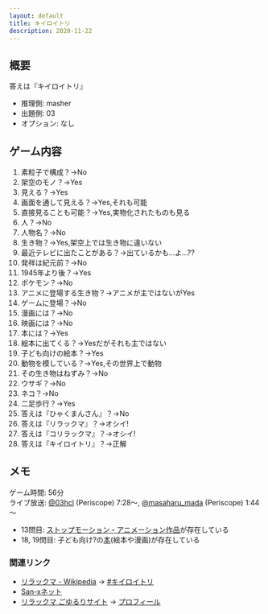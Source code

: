 ```yaml
---
layout: default
title: キイロイトリ
description: 2020-11-22
---
```


## 概要

答えは『キイロイトリ』

- 推理側: masher
- 出題側: 03
- オプション: なし

## ゲーム内容

1. 素粒子で構成？→No
2. 架空のモノ？→Yes
3. 見える？→Yes
4. 画面を通して見える？→Yes,それも可能
5. 直接見ることも可能？→Yes,実物化されたものも見る
6. 人？→No
7. 人物名？→No
8. 生き物？→Yes,架空上では生き物に違いない
9. 最近テレビに出たことがある？→出ているかも…よ…??
10. 発祥は紀元前？→No
11. 1945年より後？→Yes
12. ポケモン？→No
13. アニメに登場する生き物？→アニメが主ではないがYes
14. ゲームに登場？→No
15. 漫画には？→No
16. 映画には？→No
17. 本には？→Yes
18. 絵本に出てくる？→Yesだがそれも主ではない
19. 子ども向けの絵本？→Yes
20. 動物を模している？→Yes,その世界上で動物
21. その生き物はねずみ？→No
22. ウサギ？→No
23. ネコ？→No
24. 二足歩行？→Yes
25. 答えは『ひゃくまんさん』？→No
26. 答えは『リラックマ』？→オシイ!
27. 答えは『コリラックマ』？→オシイ!
28. 答えは『キイロイトリ』？→正解

## メモ

ゲーム時間: 56分  
ライブ放送: [@03hcl](https://www.periscope.tv/03hcl/1jMJgpbLkebxL?t=7m28s) (Periscope) 7:28～, [@masaharu_mada](https://www.pscp.tv/masaharu_mada/1MnGnlBpPDOxO?t=1m44s) (Periscope) 1:44～

- 13問目: [ストップモーション・アニメーション作品](https://ja.wikipedia.org/wiki/%E3%83%AA%E3%83%A9%E3%83%83%E3%82%AF%E3%83%9E#%E3%82%B9%E3%83%88%E3%83%83%E3%83%97%E3%83%A2%E3%83%BC%E3%82%B7%E3%83%A7%E3%83%B3%E3%83%BB%E3%82%A2%E3%83%8B%E3%83%A1%E3%83%BC%E3%82%B7%E3%83%A7%E3%83%B3%E4%BD%9C%E5%93%81)が存在している
- 18, 19問目: 子ども向け?の[本](https://ja.wikipedia.org/wiki/%E3%83%AA%E3%83%A9%E3%83%83%E3%82%AF%E3%83%9E#%E6%9C%AC)(絵本や漫画)が存在している

### 関連リンク

- [リラックマ - Wikipedia](http://ja.wikipedia.org/wiki/%E3%83%AA%E3%83%A9%E3%83%83%E3%82%AF%E3%83%9E) → [#キイロイトリ](https://ja.wikipedia.org/wiki/%E3%83%AA%E3%83%A9%E3%83%83%E3%82%AF%E3%83%9E#%E3%82%AD%E3%82%A4%E3%83%AD%E3%82%A4%E3%83%88%E3%83%AA)
- [San-xネット](https://www.san-x.co.jp/)
- [リラックマ ごゆるりサイト](https://www.san-x.co.jp/rilakkuma/) → [プロフィール](https://www.san-x.co.jp/rilakkuma/profile/)
